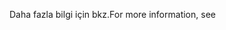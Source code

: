 <span data-ttu-id="bb38d-101">Daha fazla bilgi için bkz.</span><span class="sxs-lookup"><span data-stu-id="bb38d-101">For more information, see</span></span>